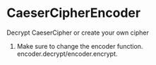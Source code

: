 # CaeserCipherEncoder
Decrypt CaeserCipher or create your own cipher

1) Make sure to change the encoder function. encoder.decrypt/encoder.encrypt.
